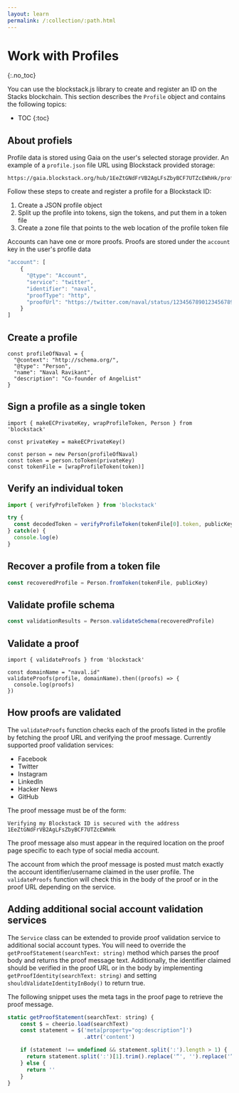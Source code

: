 ```yaml
---
layout: learn
permalink: /:collection/:path.html
---
```

# Work with Profiles

{:.no_toc}



You can use the blockstack.js library to create and register an ID on the Stacks blockchain. This section describes the `Profile` object and contains the following topics:

* TOC
{:toc}

## About profiels

Profile data is stored using Gaia on the user's selected storage provider. An example of a `profile.json` file URL using Blockstack provided storage:

```
https://gaia.blockstack.org/hub/1EeZtGNdFrVB2AgLFsZbyBCF7UTZcEWhHk/profile.json
```


Follow these steps to create and register a profile for a Blockstack ID:

1. Create a JSON profile object
2. Split up the profile into tokens, sign the tokens, and put them in a token file
3. Create a zone file that points to the web location of the profile token file


Accounts can have one or more proofs. Proofs are stored under the `account` key in the user's profile data

```js
"account": [
	{
	  "@type": "Account",
	  "service": "twitter",
	  "identifier": "naval",
	  "proofType": "http",
	  "proofUrl": "https://twitter.com/naval/status/12345678901234567890"
	}
]
```

## Create a profile

```es6
const profileOfNaval = {
  "@context": "http://schema.org/",
  "@type": "Person",
  "name": "Naval Ravikant",
  "description": "Co-founder of AngelList"
}
```

## Sign a profile as a single token

```es6
import { makeECPrivateKey, wrapProfileToken, Person } from 'blockstack'

const privateKey = makeECPrivateKey()

const person = new Person(profileOfNaval)
const token = person.toToken(privateKey)
const tokenFile = [wrapProfileToken(token)]
```

## Verify an individual token

```js
import { verifyProfileToken } from 'blockstack'

try {
  const decodedToken = verifyProfileToken(tokenFile[0].token, publicKey)
} catch(e) {
  console.log(e)
}
```

## Recover a profile from a token file

```js
const recoveredProfile = Person.fromToken(tokenFile, publicKey)
```

## Validate profile schema

```js
const validationResults = Person.validateSchema(recoveredProfile)
```

## Validate a proof

```es6
import { validateProofs } from 'blockstack'

const domainName = "naval.id"
validateProofs(profile, domainName).then((proofs) => {
  console.log(proofs)
})
```

## How proofs are validated

The `validateProofs` function checks each of the proofs listed in the
profile by fetching the proof URL and verifying the proof message. Currently supported proof validation services:

- Facebook
- Twitter
- Instagram
- LinkedIn
- Hacker News
- GitHub

The proof message must be of the form:

```
Verifying my Blockstack ID is secured with the address
1EeZtGNdFrVB2AgLFsZbyBCF7UTZcEWhHk
```
The proof message also must appear in the required location on the
proof page specific to each type of social media account.

The account from which the proof message is posted must match exactly
the account identifier/username claimed in the user profile. The
`validateProofs` function will check this in the body of the proof or
in the proof URL depending on the service.

## Adding additional social account validation services

The `Service` class can be extended to provide proof validation service
to additional social account types. You will need to override the
`getProofStatement(searchText: string)` method which parses the proof
body and returns the proof message text. Additionally, the identifier
claimed should be verified in the proof URL or in the body by implementing
`getProofIdentity(searchText: string)` and setting `shouldValidateIdentityInBody()`
to return true.

The following snippet uses the meta tags in the proof page to retrieve the proof message.
```js
static getProofStatement(searchText: string) {
	const $ = cheerio.load(searchText)
	const statement = $('meta[property="og:description"]')
	                    .attr('content')

	if (statement !== undefined && statement.split(':').length > 1) {
	  return statement.split(':')[1].trim().replace('“', '').replace('”', '')
	} else {
	  return ''
	}
}
```